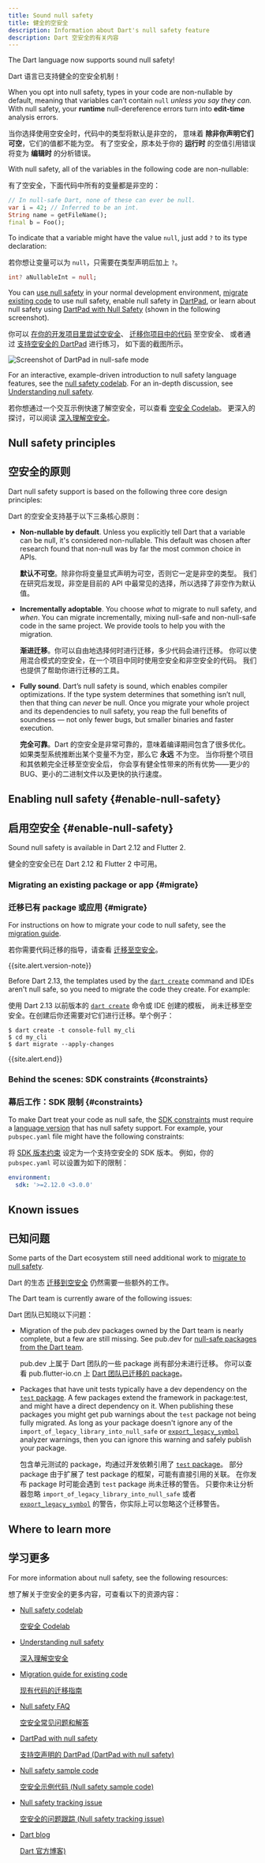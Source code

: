 ```yaml
---
title: Sound null safety
title: 健全的空安全
description: Information about Dart's null safety feature
description: Dart 空安全的有关内容
---
```


The Dart language now supports sound null safety!

Dart 语言已支持健全的空安全机制！

When you opt into null safety,
types in your code are non-nullable by default, meaning that
variables can’t contain `null` _unless you say they can._
With null safety, your **runtime** null-dereference errors
turn into **edit-time** analysis errors.

当你选择使用空安全时，代码中的类型将默认是非空的，
意味着 **除非你声明它们可空**，它们的值都不能为空。
有了空安全，原本处于你的 **运行时** 的空值引用错误
将变为 **编辑时** 的分析错误。

With null safety,
all of the variables in the following code are non-nullable:

有了空安全，下面代码中所有的变量都是非空的：

```dart
// In null-safe Dart, none of these can ever be null.
var i = 42; // Inferred to be an int.
String name = getFileName();
final b = Foo();
```

<a id="creating-variables"></a>
To indicate that a variable might have the value `null`,
just add `?` to its type declaration:

若你想让变量可以为 `null`，只需要在类型声明后加上 `?`。

```dart
int? aNullableInt = null;
```

You can
[use null safety](#enable-null-safety) in your normal development environment,
[migrate existing code][migration guide] to use null safety,
enable null safety in [DartPad]({{site.dartpad}}),
or learn about null safety using
[DartPad with Null Safety][nullsafety.dartpad.dev]
(shown in the following screenshot).

你可以 [在你的开发项目里尝试空安全](#enable-null-safety)、
[迁移你项目中的代码][migration guide] 至空安全、
或者通过 [支持空安全的 DartPad][nullsafety.dartpad.dev] 进行练习，
如下面的截图所示。

![Screenshot of DartPad in null-safe mode](/null-safety/dartpad-snippet.png)

For an interactive, example-driven introduction to null safety language features,
see the [null safety codelab][Null safety codelab].
For an in-depth discussion, see
[Understanding null safety](/null-safety/understanding-null-safety).

若你想通过一个交互示例快速了解空安全，可以查看 [空安全 Codelab][Null safety codelab]。
更深入的探讨，可以阅读 [深入理解空安全](/null-safety/understanding-null-safety)。

## Null safety principles

## 空安全的原则

Dart null safety support is based on the following three core design principles:

Dart 的空安全支持基于以下三条核心原则：

*  **Non-nullable by default**. Unless you explicitly tell Dart that a variable
   can be null, it's considered non-nullable. This default was chosen
   after research found that non-null was by far the most common choice in APIs.

   **默认不可空**。除非你将变量显式声明为可空，否则它一定是非空的类型。
   我们在研究后发现，非空是目前的 API 中最常见的选择，所以选择了非空作为默认值。

* **Incrementally adoptable**. You choose _what_ to migrate to null safety, and _when_.
  You can migrate incrementally, mixing null-safe and
  non-null-safe code in the same project. We provide tools to help you
  with the migration.

  **渐进迁移**。你可以自由地选择何时进行迁移，多少代码会进行迁移。
  你可以使用混合模式的空安全，在一个项目中同时使用空安全和非空安全的代码。
  我们也提供了帮助你进行迁移的工具。

* **Fully sound**. Dart’s null safety is sound, which enables compiler optimizations.
  If the type system determines that something isn’t null, then that thing can _never_ be
  null. Once you migrate your whole project
  and its dependencies to null safety, you reap the full benefits of soundness
  — not only fewer bugs, but smaller binaries and faster execution.

  **完全可靠**。Dart 的空安全是非常可靠的，意味着编译期间包含了很多优化。
  如果类型系统推断出某个变量不为空，那么它 **永远** 不为空。
  当你将整个项目和其依赖完全迁移至空安全后，
  你会享有健全性带来的所有优势&mdash;&mdash;更少的 BUG、更小的二进制文件以及更快的执行速度。

## Enabling null safety {#enable-null-safety}

## 启用空安全 {#enable-null-safety}

Sound null safety is available in Dart 2.12 and Flutter 2.

健全的空安全已在 Dart 2.12 和 Flutter 2 中可用。

### Migrating an existing package or app {#migrate}

### 迁移已有 package 或应用 {#migrate}

For instructions on how to migrate your code to null safety,
see the [migration guide][].

若你需要代码迁移的指导，请查看 [迁移至空安全][migration guide]。

{{site.alert.version-note}}

  Before Dart 2.13, the templates used by the [`dart create`][] command
  and IDEs aren't null safe, so you need to migrate the code they create.
  For example:

  使用 Dart 2.13 以前版本的 [`dart create`][] 命令或 IDE 创建的模板，
  尚未迁移至空安全。在创建后你还需要对它们进行迁移。举个例子：

  ```terminal
  $ dart create -t console-full my_cli
  $ cd my_cli
  $ dart migrate --apply-changes
  ```
{{site.alert.end}}

### Behind the scenes: SDK constraints {#constraints}

### 幕后工作：SDK 限制 {#constraints}

To make Dart treat your code as null safe,
the [SDK constraints](/tools/pub/pubspec#sdk-constraints)
must require a [language version][] that has null safety support.
For example, your `pubspec.yaml` file might have the following constraints:

将 [SDK 版本约束](/tools/pub/pubspec#sdk-constraints)
设定为一个支持空安全的 SDK 版本。
例如，你的 `pubspec.yaml` 可以设置为如下的限制：

```yaml
environment:
  sdk: '>=2.12.0 <3.0.0'
```

[language version]: /guides/language/evolution#language-versioning

## Known issues

## 已知问题

Some parts of the Dart ecosystem still need additional work to
[migrate to null safety][migration guide].

Dart 的生态 [迁移到空安全][migration guide] 仍然需要一些额外的工作。

The Dart team is currently aware of the following issues:

Dart 团队已知晓以下问题：

  * Migration of the pub.dev packages owned by the Dart team
    is nearly complete, but a few are still missing. See pub.dev for
    [null-safe packages from the Dart team][ns-dart-pkgs].

    pub.dev 上属于 Dart 团队的一些 package 尚有部分未进行迁移。
    你可以查看 pub.flutter-io.cn 上 [Dart 团队已迁移的 package][ns-dart-pkgs]。

  * Packages that have unit tests typically have
    a dev dependency on the [`test` package][`test`].
    A few packages extend the framework in package:test,
    and might have a direct dependency on it.
    When publishing these packages you might get pub warnings about
    the `test` package not being fully migrated.
    As long as your package doesn't ignore any of the
    `import_of_legacy_library_into_null_safe` or
    [`export_legacy_symbol`][] analyzer warnings,
    then you can ignore this warning and safely publish your package.

    包含单元测试的 package，均通过开发依赖引用了 [`test` package][`test`]。
    部分 package 由于扩展了 test package 的框架，可能有直接引用的关联。
    在你发布 package 时可能会遇到 `test` package 尚未迁移的警告。
    只要你未让分析器忽略 `import_of_legacy_library_into_null_safe` 或者
    [`export_legacy_symbol`][] 的警告，你实际上可以忽略这个迁移警告。

[`export_legacy_symbol`]: /tools/diagnostic-messages#export_legacy_symbol
[`test`]: {{site.pub-pkg}}/test

[ns-dart-pkgs]: {{site.pub-pkg}}?q=publisher%3Adart.dev&null-safe=1


## Where to learn more

## 学习更多

For more information about null safety, see the following resources:

想了解关于空安全的更多内容，可查看以下的资源内容：

* [Null safety codelab][]

  [空安全 Codelab][Null safety codelab]

* [Understanding null safety][]

  [深入理解空安全][Understanding null safety]

* [Migration guide for existing code][migration guide]

  [现有代码的迁移指南][migration guide]

* [Null safety FAQ][]

  [空安全常见问题和解答][Null safety FAQ]
  
* [DartPad with null safety][nullsafety.dartpad.dev]

  [支持空声明的 DartPad (DartPad with null safety)][nullsafety.dartpad.dev]

* [Null safety sample code][calculate_lix]

  [空安全示例代码 (Null safety sample code)][calculate_lix]

* [Null safety tracking issue][110]

  [空安全的问题跟踪 (Null safety tracking issue)][110]

* [Dart blog][]

  [Dart 官方博客)][Dart blog]

[110]: https://github.com/dart-lang/language/issues/110
[calculate_lix]: https://github.com/dart-lang/samples/tree/master/null_safety/calculate_lix
[`dart create`]: /tools/dart-create
[Dart blog]: https://medium.com/dartlang
[migration guide]: /null-safety/migration-guide
[Null safety FAQ]: /null-safety/faq
[Null safety codelab]: /codelabs/null-safety
[nullsafety.dartpad.dev]: https://nullsafety.dartpad.dev
[Understanding null safety]: /null-safety/understanding-null-safety

